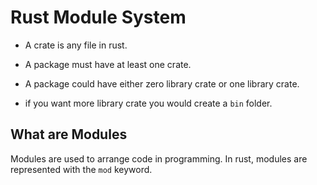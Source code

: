 # Rust Module System

* A crate is any file in rust.

* A package must have at least one crate.

* A package could have either zero library crate or one     library crate.

* if you want more library crate you would create a `bin` folder.

## What are Modules

Modules are used to arrange code in programming. In rust, modules are represented with the `mod` keyword.

